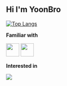 ## Hi I'm YoonBro

[![Top Langs](https://github-readme-stats.vercel.app/api/top-langs/?username=yoonB-dev&layout=compact)](https://github.com/anuraghazra/github-readme-stats) 
</div>

**Familiar with**

<a href="(https://unity.com/kr/"><img src="https://img.shields.io/badge/unity-000000?style=for-the-badge&logo=unity&logoColor=#FFFFFF" height="36"/></a>
<a href="[https://en.cppreference.com/w/](https://www.unrealengine.com/ko/unreal-engine-5?gad_source=1&gclid=CjwKCAjw88yxBhBWEiwA7cm6pVC4OzBtRJSV7EU2I1qjXyfH6u7GmKjrjZkU5D4Kh2nrMeHb57O2rBoCAzgQAvD_BwE)"><img src="https://img.shields.io/badge/unreal-000000?style=for-the-badge&logo=unrealengine&logoColor=#0E1128" height="36"/></a>

**Interested in**

<img src="https://github-readme-stats.vercel.app/api?username=yoonB-dev&show_icons=true"/>
